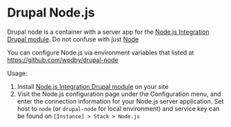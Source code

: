 # Drupal Node.js

Drupal node is a container with a server app for the [Node.js Integration Drupal module](https://www.drupal.org/project/nodejs). Do not confuse with just [Node](node.md)

You can configure Node.js via environment variables that listed at https://github.com/wodby/drupal-node 

Usage:

1. Install [Node.js Integration Drupal module](https://www.drupal.org/project/nodejs) on your site
2. Visit the Node.js configuration page under the Configuration menu, and enter the connection information for your Node.js server application. Set host to `node` (or `drupal-node` for local environment) and service key can be found on `[Instance] > Stack > Node.js`
